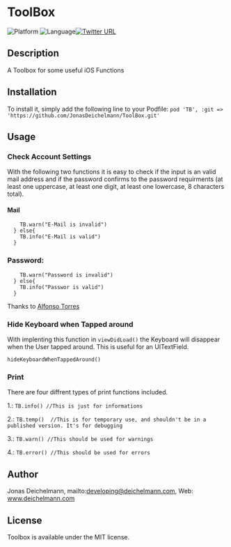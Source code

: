 # ToolBox
![Platform](https://img.shields.io/badge/platform-iOS-blue.svg) ![Language](https://img.shields.io/badge/language-Swift-brightgreen.svg)[![Twitter URL](https://img.shields.io/twitter/url/http/shields.io.svg?style=social)](https://twitter.com/jdeichelmann)

## Description
A Toolbox for some useful iOS Functions

## Installation
To install it, simply add the following line to your Podfile:
`pod 'TB', :git => 'https://github.com/JonasDeichelmann/ToolBox.git'`

## Usage
### Check Account Settings
With the following two functions it is easy to check if the input is an valid mail address and if the password confirms to the password requirments (at least one uppercase, at least one digit, at least one lowercase, 8 characters total).

#### Mail
```if TB.isValid(email.text!) != true {
    TB.warn("E-Mail is invalid")
  } else{
    TB.info("E-Mail is valid")
  }
```

### Password:
```if TB.isValidPassword(testStr: password.text!) != true {
    TB.warn("Password is invalid")
  } else{
    TB.info("Passwor is valid")
  }
```

Thanks to [Alfonso Torres](https://github.com/AlfonsoTorrez)

### Hide Keyboard when Tapped around
With implenting this function in `viewDidLoad()` the Keyboard will disappear when the User tapped around. This is useful for an UITextField.

```hideKeyboardWhenTappedAround()```

### Print
There are four diffrent types of print functions included.

1.: ```TB.info() //This is just for informations```

2.: ```TB.temp()  //This is for temporary use, and shouldn't be in a published version. It's for debugging```

3.: ```TB.warn() //This should be used for warnings```

4.: ```TB.error() //This should be used for errors```

## Author
Jonas Deichelmann, mailto:developing@deichelmann.com, Web: www.deichelmann.com

## License
Toolbox is available under the MIT license.
